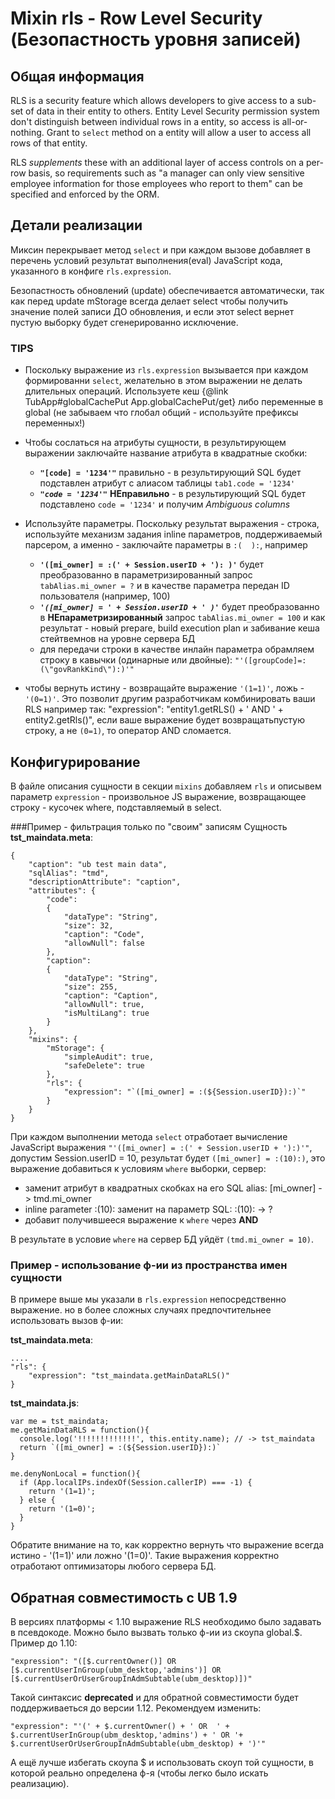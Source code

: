﻿# Mixin **rls** - Row Level Security (Безопастность уровня записей)

## Общая информация
  RLS is a security feature which allows developers to give access to a sub-set of data in their entity to others.
Entity Level Security permission system don't distinguish between individual rows in a entity, so access is all-or-nothing. 
Grant to `select` method on a entity will allow a user to access all rows of that entity. 

  RLS _supplements_ these with an additional layer of access controls on a per-row basis, so requirements such as 
"a manager can only view sensitive employee information for those employees who report to them" can be specified and enforced by the ORM.

 
## Детали реализации
  Миксин перекрывает метод `select` и при каждом вызове добавляет в перечень условий результат выполнения(eval) JavaScript кода, указанного в конфиге `rls.expression`.
   
  Безопастность обновлений (update) обеспечивается автоматически, так как перед update mStorage всегда делает select чтобы получить значение полей записи ДО обновления, 
и если этот select вернет пустую выборку будет сгенерированно исключение.     
   
### TIPS   
   
- Поскольку выражение из `rls.expression` вызывается при каждом формированни `select`, желательно в этом выражении не делать длительных операций. 
Используете кеш {@link TubApp#globalCachePut App.globalCachePut/get} либо переменные в global (не забываем что глобал общий - используйте префиксы переменных!)

- Чтобы сослаться на атрибуты сущности, в результирующем выражении заключайте название атрибута в квадратные скобки:
  - **`"[code] = '1234'"`** правильно - в результирующий SQL будет подставлен атрибут с алиасом таблицы `tab1.code = '1234'`  
  - _**`"code = '1234'"`**_ **НЕправильно** - в результирующий SQL будет подставлено `code = '1234'` и получим _Ambiguous columns_
        
- Используйте параметры. Поскольку результат выражения - строка, используйте механизм задания inline параметров, поддерживаемый парсером, 
а именно - заключайте параметры в `:(  ):`, например
  - **`'([mi_owner] = :(' + Session.userID + '): )'`** будет преобразованно в параметризированный запрос `tabAlias.mi_owner = ?` и в качестве параметра
  передан ID пользователя (например, 100)
  - _**`'([mi_owner] = ' + Session.userID + ' )'`**_ будет преобразованно в **НЕпараметризированный** запрос `tabAlias.mi_owner = 100` 
  и как результат - новый prepare, build execution plan и забивание кеша стейтвемнов на уровне сервера БД
  - для передачи строки в качестве инлайн параметра обрамляем строку в кавычки (одинарные или двойные): `"'([groupCode]=:(\"govRankKind\"):)'"`

- чтобы вернуть истину - возвращайте выражение `'(1=1)'`, ложь - `'(0=1)'`. Это позволит другим разработчикам комбинировать ваши RLS например так: 
"expression": "entity1.getRLS() + ' AND ' + entity2.getRls()", если ваше выражение будет возвращатьпустую строку, а не `(0=1)`, то оператор AND сломается.


## Конфигурирование
  В файле описания сущности в секции `mixins` добавляем `rls` и описывем параметр `expression` - произвольное JS выражение, 
  возвращающее строку - кусочек where, подставляемый в select.
    
###Пример - фильтрация только по "своим" записям
Сущность **tst_maindata.meta**:
   
    {
    	"caption": "ub test main data",
    	"sqlAlias": "tmd",
    	"descriptionAttribute": "caption",
    	"attributes": {
    		"code":
    		{
    			"dataType": "String",
    			"size": 32,
    			"caption": "Code",
    			"allowNull": false
    		},
    		"caption":
    		{
    			"dataType": "String",
    			"size": 255,
    			"caption": "Caption",
    			"allowNull": true,
    			"isMultiLang": true
    		}
    	},
    	"mixins": {
    		"mStorage": {
    			"simpleAudit": true,
    			"safeDelete": true
    		},
    		"rls": {
    			"expression": "`([mi_owner] = :(${Session.userID}):)`"
    		}	
    	}
    }

  При каждом выполнении метода `select` отработает вычисление JavaScript выражения `"'([mi_owner] = :(' + Session.userID + '):)'"`, 
  допустим Session.userID = 10, результат будет `([mi_owner] = :(10):)`, это выражение добавиться к условиям `where` выборки, сервер:
   
   - заменит атрибут в квадратных скобках на его SQL alias: [mi_owner] -> tmd.mi_owner
   - inline parameter :(10): заменит на параметр SQL: :(10): -> ?
   - добавит получившееся выражение к `where`  через **AND** 
  
  В результате в условие `where` на сервер БД уйдёт `(tmd.mi_owner = 10)`.
  
### Пример - использование ф-ии из пространства имен сущности
  В примере выше мы указали в `rls.expression` непосредственно выражение. но в более сложных случаях предпочтительнее использовать вызов ф-ии:

**tst_maindata.meta**:
    
    ....
    "rls": {
        "expression": "tst_maindata.getMainDataRLS()"
    }
 
**tst_maindata.js**:

    var me = tst_maindata;
    me.getMainDataRLS = function(){
      console.log('!!!!!!!!!!!!!', this.entity.name); // -> tst_maindata
      return `([mi_owner] = :(${Session.userID}):)`
    }
 
    me.denyNonLocal = function(){
      if (App.localIPs.indexOf(Session.callerIP) === -1) {
        return '(1=1)';
      } else {
        return '(1=0)';
      }
    }

Обратите внимание на то, как корректно вернуть что выражение всегда истино - '(1=1)' или ложно '(1=0)'. Такие выражения корректно отработают оптимизаторы любого сервера БД.    
 
## Обратная совместимость с UB 1.9
В версиях платформы < 1.10 выражение RLS необходимо было задавать в псевдокоде. Можно было вызвать только ф-ии из скоупа global.$. Пример до 1.10:
    
    "expression": "([$.currentOwner()] OR [$.currentUserInGroup(ubm_desktop,'admins')] OR [$.currentUserOrUserGroupInAdmSubtable(ubm_desktop)])"

Такой синтаксис **deprecated** и для обратной совместимости будет поддерживаеться до версии 1.12. Рекомендуем изменить:
 
    "expression": "'(' + $.currentOwner() + ' OR  ' + $.currentUserInGroup(ubm_desktop,'admins') + ' OR '+  $.currentUserOrUserGroupInAdmSubtable(ubm_desktop) + ')'"
                           
А ещё лучше избегать скоупа $ и использовать скоуп той сущности, в которой реально определена ф-я (чтобы легко было искать реализацию).    
